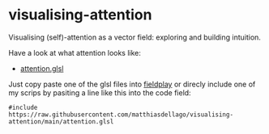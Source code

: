 # visualising-attention
Visualising (self)-attention as a vector field: exploring and building intuition.

Have a look at what attention looks like:

- [attention.glsl](https://anvaka.github.io/fieldplay/?dt=0.0009&fo=0.996&dp=0.00109999999999999&cm=3&cx=0.09494999999999987&cy=1.3819999999999997&w=26.997500000000002&h=26.997500000000002&vf=%2F%2F%20Visualising%20the%20field%20that%203%20attention%20vectors%20create%20in%202d%0A%2F%2F%20Play%20with%20the%20parameters%20and%20see%20what%20happens!%0A%2F%2F%20Check%20out%20more%20visualisations%20at%20github.com%2Fmatthiasdellago%2Fvisualising-attention%0A%0Avec2%20attention%28vec2%20p%29%20%7B%0A%20%20%0A%20%20%2F%2F%20init%20v%0A%20%20vec2%20v%20%3D%20vec2%280.%2C%200.%29%3B%0A%20%20%0A%20%20%2F%2F%20scale%20defined%20separately%20to%20easily%20change%20it.%20Try%20it!%0A%20%20float%20scale%20%3D%203.%3B%0A%20%20%0A%20%20%2F%2Fdefine%20attention%20vectors%0A%20%20vec2%20f1%20%3D%20scale%20*%20vec2%280.%2C1.5%29%3B%0A%20%20vec2%20f2%20%3D%20scale%20*%20vec2%281.%2C0.%29%3B%0A%20%20vec2%20f3%20%3D%20scale%20*%20vec2%28-1.5%2C0%29%3B%0A%0A%20%20%2F%2F%20calc%20projections%20-%3E%20weights%0A%20%20float%20w1%20%3D%20dot%28p%2Cf1%29%3B%0A%20%20float%20w2%20%3D%20dot%28p%2Cf2%29%3B%0A%20%20float%20w3%20%3D%20dot%28p%2Cf3%29%3B%0A%0A%20%20%2F%2F%20softmax%0A%20%20float%20sum%20%3D%20exp%28w1%29%2Bexp%28w2%29%2Bexp%28w3%29%3B%0A%20%20w1%20%3D%20exp%28w1%29%2Fsum%3B%0A%20%20w2%20%3D%20exp%28w2%29%2Fsum%3B%0A%20%20w3%20%3D%20exp%28w3%29%2Fsum%3B%0A%0A%20%20%2F%2F%20linear%20combination%0A%20%20vec2%20new_p%20%3D%20w1*f1%20%2B%20w2*f2%20%2B%20w3*f3%3B%0A%20%20%0A%20%20%2F%2F%20calc%20delta%20of%20p%0A%20%20v%20%3D%20new_p%20-%20p%3B%0A%0A%20%20return%20v%3B%0A%7D%0A%0Avec2%20get_velocity%28vec2%20p%29%7B%0A%20%20%2F%2F%20get%20p.x%20and%20p.y%2C%20the%20current%20coordinates%0A%20%20%2F%2F%20return%20v.x%20and%20v.y%2C%20the%20velocity%20at%20point%20p%0A%20%20return%20attention%28p%29%3B%0A%7D&code=%2F%2F%20Visualising%20the%20field%20that%203%20attention%20vectors%20create%20in%202d%0A%2F%2F%20Play%20with%20the%20parameters%20and%20see%20what%20happens!%0A%2F%2F%20Check%20out%20more%20visualisations%20at%20github.com%2Fmatthiasdellago%2Fvisualising-attention%0A%0Avec2%20attention%28vec2%20p%29%20%7B%0A%20%20%0A%20%20%2F%2F%20init%20v%0A%20%20vec2%20v%20%3D%20vec2%280.%2C%200.%29%3B%0A%20%20%0A%20%20%2F%2F%20scale%20defined%20separately%20to%20easily%20change%20it.%20Try%20it!%0A%20%20float%20scale%20%3D%203.%3B%0A%20%20%0A%20%20%2F%2Fdefine%20attention%20vectors%0A%20%20vec2%20f1%20%3D%20scale%20*%20vec2%280.%2C1.5%29%3B%0A%20%20vec2%20f2%20%3D%20scale%20*%20vec2%281.%2C0.%29%3B%0A%20%20vec2%20f3%20%3D%20scale%20*%20vec2%28-1.5%2C0%29%3B%0A%0A%20%20%2F%2F%20calc%20projections%20-%3E%20weights%0A%20%20float%20w1%20%3D%20dot%28p%2Cf1%29%3B%0A%20%20float%20w2%20%3D%20dot%28p%2Cf2%29%3B%0A%20%20float%20w3%20%3D%20dot%28p%2Cf3%29%3B%0A%0A%20%20%2F%2F%20softmax%0A%20%20float%20sum%20%3D%20exp%28w1%29%2Bexp%28w2%29%2Bexp%28w3%29%3B%0A%20%20w1%20%3D%20exp%28w1%29%2Fsum%3B%0A%20%20w2%20%3D%20exp%28w2%29%2Fsum%3B%0A%20%20w3%20%3D%20exp%28w3%29%2Fsum%3B%0A%0A%20%20%2F%2F%20linear%20combination%0A%20%20vec2%20new_p%20%3D%20w1*f1%20%2B%20w2*f2%20%2B%20w3*f3%3B%0A%20%20%0A%20%20%2F%2F%20calc%20delta%20of%20p%0A%20%20v%20%3D%20new_p%20-%20p%3B%0A%0A%20%20return%20v%3B%0A%7D%0A%0Avec2%20get_velocity%28vec2%20p%29%7B%0A%20%20%2F%2F%20get%20p.x%20and%20p.y%2C%20the%20current%20coordinates%0A%20%20%2F%2F%20return%20v.x%20and%20v.y%2C%20the%20velocity%20at%20point%20p%0A%20%20return%20attention%28p%29%3B%0A%7D&pc=90000)

Just copy paste one of the glsl files into [fieldplay](https://anvaka.github.io/fieldplay) or direcly include one of my scrips by pasiting a line like this into the code field:

```
#include https://raw.githubusercontent.com/matthiasdellago/visualising-attention/main/attention.glsl
```
